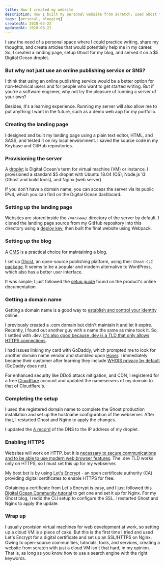 ```yaml
---
title: How I created my website
description: How I built my personal website from scratch, used Ghost for blogging, and deployed them on $5 Droplet.
tags: [personal, blogging]
createdAt: 2020-03-22
updatedAt: 2020-03-22
---
```


I saw the need of a personal space where I could practice writing, share my thoughts, and create articles that would potentially help me in my career. So, I created a landing page, setup Ghost for my blog, and served it on a $5 Digital Ocean droplet.

### But why not just use an online publishing service or SNS?

I think that using an online publishing service would be a better option for non-technical users and for people who want to get started writing. But if you're a software engineer, why not try the pleasure of running a server of your own?

Besides, it's a learning experience. Running my server will also allow me to put anything I want in the future, such as a demo web app for my portfolio.

### Creating the landing page

I designed and built my landing page using a plain text editor, HTML, and SASS, and tested it on my local environment. I saved the source code in my Keybase and GitHub repositories.

### Provisioning the server

A [droplet](https://www.digitalocean.com/products/droplets/) is Digital Ocean's term for virtual machine (VM) or instance. I provisioned a standard $5 droplet with Ubuntu 18.04 (OS), Node.js 13 (Ghost and build tools), and Nginx (web server).

If you don't have a domain name, you can access the server via its public IPv4, which you can find on the Digital Ocean dashboard.

### Setting up the landing page

Websites are stored inside the `/var/www/` directory of the server by default. I cloned the landing page source from my GitHub repository into this directory using a [deploy key](https://developer.github.com/v3/guides/managing-deploy-keys/), then built the final website using Webpack.

### Setting up the blog

A [CMS](https://en.wikipedia.org/wiki/Content_management_system) is a practical choice for maintaining a blog.

I set up [Ghost](https://ghost.org/), an open-source publishing platform, using their `Ghost-CLI` [package](https://ghost.org/docs/install/ubuntu/#install-ghost-cli). It seems to be a popular and modern alternative to WordPress, which also has a better user interface.

It was simple; I just followed the [setup guide](https://ghost.org/docs/install/ubuntu/#server-setup) found on the product's online documentation.

### Getting a domain name

Getting a domain name is a good way to [establish and control your identity](https://lifehacker.com/why-its-worth-it-to-purchase-your-own-domain-name-5958893) online.

I previously created a .com domain but didn't maintain it and let it expire. Recently, I found out another guy with a name the same as mine took it. So, I settled with .dev. [It's also good because .dev is a TLD that only allows HTTPS connections](https://en.wikipedia.org/wiki/.dev).

I had issues linking my card with GoDaddy, which prompted me to look for another domain name vendor and stumbled upon [Hover](https://www.hover.com/). I immediately became their customer after learning they include [WHOIS privacy by default](https://help.hover.com/hc/en-us/articles/217282337-Domain-WHOIS-Privacy) (GoDaddy does not).

For enhanced security like DDoS attack mitigation, and CDN, I registered for a free [Cloudflare](https://www.cloudflare.com/) account and updated the nameservers of my domain to that of Cloudflare's.

### Completing the setup

I used the registered domain name to complete the Ghost production installation and set up the hostname configuration of the webserver. After that, I restarted Ghost and Nginx to apply the changes.

I updated the [A record](https://support.dnsimple.com/articles/a-record/) of the DNS to the IP address of my droplet.

### Enabling HTTPS

Websites will work on HTTP, but it is [necessary to secure communications and to be able to use modern web browser features](https://developers.google.com/web/fundamentals/security/encrypt-in-transit/why-https). The .dev TLD works only on HTTPS, so I must set this up for my webserver.

My best bet is by using [Let's Encrypt](https://letsencrypt.org/) - an open certificate authority (CA) providing digital certificates to enable HTTPS for free.

Obtaining a certificate from Let's Encrypt is easy, and I just followed this [Digital Ocean Community tutorial](https://www.digitalocean.com/community/tutorials/how-to-secure-nginx-with-let-s-encrypt-on-ubuntu-18-04) to get one and set it up for Nginx. For my Ghost blog, I redid the CLI setup to configure the SSL. I restarted Ghost and Nginx to apply the update.

### Wrap up

I usually provision virtual machines for web development at work, so setting up a cloud VM is a piece of cake. But this is the first time I tried and used Let's Encrypt for a digital certificate and set up an SSL/HTTPS on Nginx. Owing to open-source communities, tutorials, tools, and services, creating a website from scratch with just a cloud VM isn't that hard, in my opinion. That is, as long as you know how to use a search engine with the right keywords.
